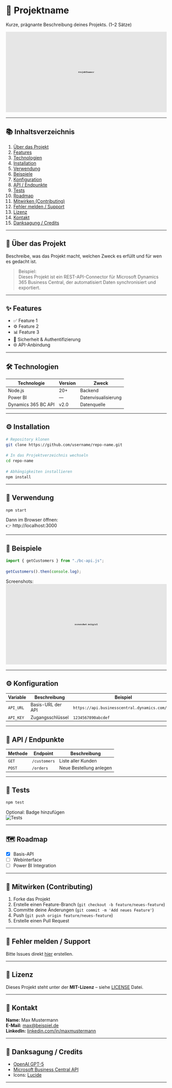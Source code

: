 # 🚀 Projektname

Kurze, prägnante Beschreibung deines Projekts. (1–2 Sätze)

![Projektbanner oder Logo](docs/banner.png)

---

## 📚 Inhaltsverzeichnis

1. [Über das Projekt](#-über-das-projekt)
2. [Features](#-features)
3. [Technologien](#-technologien)
4. [Installation](#-installation)
5. [Verwendung](#-verwendung)
6. [Beispiele](#-beispiele)
7. [Konfiguration](#-konfiguration)
8. [API / Endpunkte](#-api--endpunkte)
9. [Tests](#-tests)
10. [Roadmap](#-roadmap)
11. [Mitwirken (Contributing)](#-mitwirken-contributing)
12. [Fehler melden / Support](#-fehler-melden--support)
13. [Lizenz](#-lizenz)
14. [Kontakt](#-kontakt)
15. [Danksagung / Credits](#-danksagung--credits)

---

## 🧩 Über das Projekt

Beschreibe, was das Projekt macht, welchen Zweck es erfüllt und für wen es gedacht ist.

> Beispiel:  
> Dieses Projekt ist ein REST-API-Connector für Microsoft Dynamics 365 Business Central, der automatisiert Daten synchronisiert und exportiert.

---

## ✨ Features

- ✅ Feature 1
- ⚙️ Feature 2
- 📊 Feature 3
- 🔐 Sicherheit & Authentifizierung
- 🌐 API-Anbindung

---

## 🛠 Technologien

| Technologie | Version | Zweck |
|--------------|----------|--------|
| Node.js | 20+ | Backend |
| Power BI | — | Datenvisualisierung |
| Dynamics 365 BC API | v2.0 | Datenquelle |

---

## ⚙️ Installation

```bash
# Repository klonen
git clone https://github.com/username/repo-name.git

# In das Projektverzeichnis wechseln
cd repo-name

# Abhängigkeiten installieren
npm install
```

---

## 🚀 Verwendung

```bash
npm start
```

Dann im Browser öffnen:  
👉 http://localhost:3000

---

## 🧪 Beispiele

```javascript
import { getCustomers } from "./bc-api.js";

getCustomers().then(console.log);
```

Screenshots:  
![Screenshot](docs/screenshot.png)

---

## ⚙️ Konfiguration

| Variable | Beschreibung | Beispiel |
|-----------|---------------|-----------|
| `API_URL` | Basis-URL der API | `https://api.businesscentral.dynamics.com/...` |
| `API_KEY` | Zugangsschlüssel | `1234567890abcdef` |

---

## 🔌 API / Endpunkte

| Methode | Endpoint | Beschreibung |
|----------|-----------|---------------|
| `GET` | `/customers` | Liste aller Kunden |
| `POST` | `/orders` | Neue Bestellung anlegen |

---

## 🧱 Tests

```bash
npm test
```

Optional: Badge hinzufügen  
![Tests](https://github.com/username/repo-name/actions/workflows/test.yml/badge.svg)

---

## 🗺 Roadmap

- [x] Basis-API
- [ ] Webinterface
- [ ] Power BI Integration

---

## 🤝 Mitwirken (Contributing)

1. Forke das Projekt  
2. Erstelle einen Feature-Branch (`git checkout -b feature/neues-feature`)  
3. Committe deine Änderungen (`git commit -m 'Add neues Feature'`)  
4. Push (`git push origin feature/neues-feature`)  
5. Erstelle einen Pull Request

---

## 🐞 Fehler melden / Support

Bitte Issues direkt [hier](https://github.com/username/repo-name/issues) erstellen.

---

## 📜 Lizenz

Dieses Projekt steht unter der **MIT-Lizenz** – siehe [LICENSE](LICENSE) Datei.

---

## 📧 Kontakt

**Name:** Max Mustermann  
**E-Mail:** max@beispiel.de  
**LinkedIn:** [linkedin.com/in/maxmustermann](https://linkedin.com/in/maxmustermann)

---

## 💎 Danksagung / Credits

- [OpenAI GPT-5](https://openai.com)
- [Microsoft Business Central API](https://learn.microsoft.com/dynamics365/business-central/dev-itpro/api-reference/v2.0/)
- Icons: [Lucide](https://lucide.dev)

---
